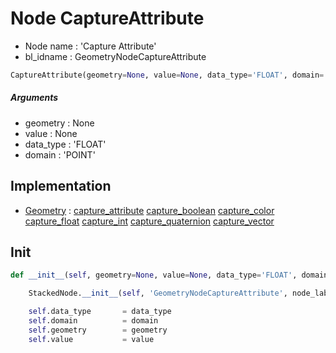 # Node CaptureAttribute

- Node name : 'Capture Attribute'
- bl_idname : GeometryNodeCaptureAttribute


``` python
CaptureAttribute(geometry=None, value=None, data_type='FLOAT', domain='POINT', node_label=None, node_color=None)
```
##### Arguments

- geometry : None
- value : None
- data_type : 'FLOAT'
- domain : 'POINT'

## Implementation

- [Geometry](/docs/GeoNodes/Geometry.md) : [capture_attribute](/docs/GeoNodes/Geometry.md#capture_attribute) [capture_boolean](/docs/GeoNodes/Geometry.md#capture_boolean) [capture_color](/docs/GeoNodes/Geometry.md#capture_color) [capture_float](/docs/GeoNodes/Geometry.md#capture_float) [capture_int](/docs/GeoNodes/Geometry.md#capture_int) [capture_quaternion](/docs/GeoNodes/Geometry.md#capture_quaternion) [capture_vector](/docs/GeoNodes/Geometry.md#capture_vector)

## Init

``` python
def __init__(self, geometry=None, value=None, data_type='FLOAT', domain='POINT', node_label=None, node_color=None):

    StackedNode.__init__(self, 'GeometryNodeCaptureAttribute', node_label=node_label, node_color=node_color)

    self.data_type       = data_type
    self.domain          = domain
    self.geometry        = geometry
    self.value           = value
```
